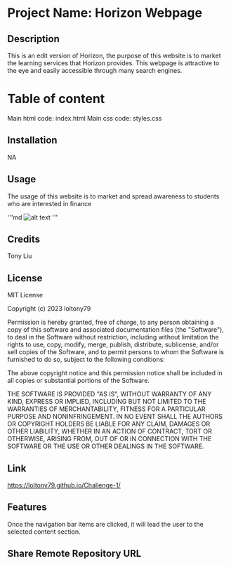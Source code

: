 # Project Name: Horizon Webpage 

## Description
This is an edit version of Horizon, the purpose of this website is to market the learning services that Horizon provides. This webpage is attractive to the eye and easily accessible through many search engines.

# Table of content 
Main html code: index.html
Main css code: styles.css

## Installation 
NA

## Usage 
The usage of this website is to market and spread awareness to students who are interested in finance 

'''md
![alt text](assets/images/loltony79.github.io_Challenge-1_.png)
'''

## Credits 
Tony Liu

## License 
MIT License

Copyright (c) 2023 loltony79

Permission is hereby granted, free of charge, to any person obtaining a copy
of this software and associated documentation files (the "Software"), to deal
in the Software without restriction, including without limitation the rights
to use, copy, modify, merge, publish, distribute, sublicense, and/or sell
copies of the Software, and to permit persons to whom the Software is
furnished to do so, subject to the following conditions:

The above copyright notice and this permission notice shall be included in all
copies or substantial portions of the Software.

THE SOFTWARE IS PROVIDED "AS IS", WITHOUT WARRANTY OF ANY KIND, EXPRESS OR
IMPLIED, INCLUDING BUT NOT LIMITED TO THE WARRANTIES OF MERCHANTABILITY,
FITNESS FOR A PARTICULAR PURPOSE AND NONINFRINGEMENT. IN NO EVENT SHALL THE
AUTHORS OR COPYRIGHT HOLDERS BE LIABLE FOR ANY CLAIM, DAMAGES OR OTHER
LIABILITY, WHETHER IN AN ACTION OF CONTRACT, TORT OR OTHERWISE, ARISING FROM,
OUT OF OR IN CONNECTION WITH THE SOFTWARE OR THE USE OR OTHER DEALINGS IN THE
SOFTWARE.

## Link 

https://loltony79.github.io/Challenge-1/


## Features
Once the navigation bar items are clicked, it will lead the user to the selected content section. 

## Share Remote Repository URL